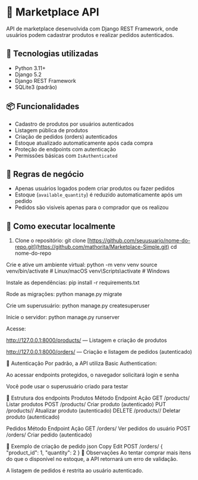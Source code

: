 # 🛒 Marketplace API

API de marketplace desenvolvida com Django REST Framework, onde usuários podem cadastrar produtos e realizar pedidos autenticados.

## 🔧 Tecnologias utilizadas

- Python 3.11+
- Django 5.2
- Django REST Framework
- SQLite3 (padrão)

## 📦 Funcionalidades

- Cadastro de produtos por usuários autenticados
- Listagem pública de produtos
- Criação de pedidos (orders) autenticados
- Estoque atualizado automaticamente após cada compra
- Proteção de endpoints com autenticação
- Permissões básicas com `IsAuthenticated`

## 🔐 Regras de negócio

- Apenas usuários logados podem criar produtos ou fazer pedidos
- Estoque (`available_quantity`) é reduzido automaticamente após um pedido
- Pedidos são visíveis apenas para o comprador que os realizou

## 🚀 Como executar localmente

1. Clone o repositório:
git clone [https://github.com/seuusuario/nome-do-repo.git](https://github.com/mathorita/Marketplace-Simple.git)
cd nome-do-repo

Crie e ative um ambiente virtual:
python -m venv venv
source venv/bin/activate  # Linux/macOS
venv\Scripts\activate      # Windows

Instale as dependências:
pip install -r requirements.txt

Rode as migrações:
python manage.py migrate

Crie um superusuário:
python manage.py createsuperuser

Inicie o servidor:
python manage.py runserver

Acesse:

http://127.0.0.1:8000/products/ — Listagem e criação de produtos

http://127.0.0.1:8000/orders/ — Criação e listagem de pedidos (autenticado)

🔑 Autenticação
Por padrão, a API utiliza Basic Authentication:

Ao acessar endpoints protegidos, o navegador solicitará login e senha

Você pode usar o superusuário criado para testar

📂 Estrutura dos endpoints
Produtos
Método	Endpoint	Ação
GET	/products/	Listar produtos
POST	/products/	Criar produto (autenticado)
PUT	/products/<id>/	Atualizar produto (autenticado)
DELETE	/products/<id>/	Deletar produto (autenticado)

Pedidos
Método	Endpoint	Ação
GET	/orders/	Ver pedidos do usuário
POST	/orders/	Criar pedido (autenticado)

📄 Exemplo de criação de pedido
json
Copy
Edit
POST /orders/
{
  "product_id": 1,
  "quantity": 2
}
📌 Observações
Ao tentar comprar mais itens do que o disponível no estoque, a API retornará um erro de validação.

A listagem de pedidos é restrita ao usuário autenticado.

